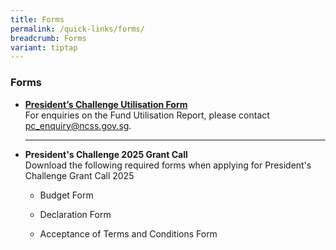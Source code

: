 ```yaml
---
title: Forms
permalink: /quick-links/forms/
breadcrumb: Forms
variant: tiptap
---
```

<h3>Forms</h3>
<ul data-tight="true" class="tight">
<li>
<p><strong><a href="https://form.gov.sg/61ef5b592686c20012598c39" rel="noopener noreferrer nofollow" target="_blank">President’s Challenge Utilisation Form</a></strong>
<br>For enquiries on the Fund Utilisation Report, please contact <a href="mailto:pc_enquiry@ncss.gov.sg" rel="noopener noreferrer nofollow" target="_blank"><u>pc_enquiry@ncss.gov.sg</u></a>.</p>
<hr>
</li>
<li>
<p><strong>President's Challenge 2025 Grant Call </strong>
<br>Download the following required forms when applying for President's Challenge
Grant Call 2025</p>
<ul data-tight="true" class="tight">
<li>
<p>Budget Form</p>
</li>
<li>
<p>Declaration Form</p>
</li>
<li>
<p>Acceptance of Terms and Conditions Form
<br>
</p>
</li>
</ul>
</li>
</ul>
<p></p>